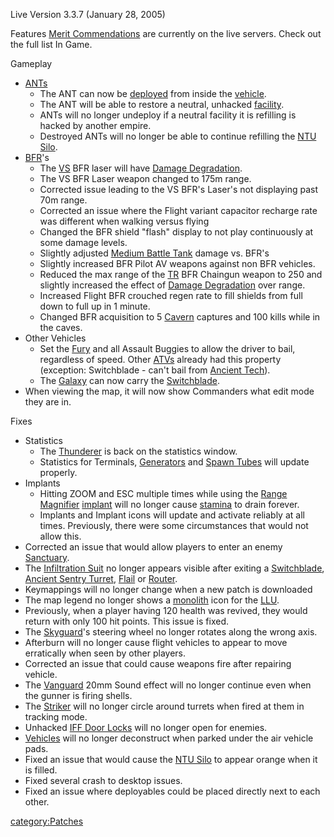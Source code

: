 Live Version 3.3.7 (January 28, 2005)

Features [Merit Commendations](../Merit_Commendations.md) are
currently on the live servers. Check out the full list In Game.

Gameplay

- [ANTs](../ANT.md)
  - The ANT can now be [deployed](deploy.md) from inside the
    [vehicle](vehicle.md).
  - The ANT will be able to restore a neutral, unhacked
    [facility](facility.md).
  - ANTs will no longer undeploy if a neutral facility it is
    refilling is hacked by another empire.
  - Destroyed ANTs will no longer be able to continue refilling the
    [NTU Silo](../NTU_Silo.md).
- [BFR](../BFR.md)'s
  - The [VS](../VS.md) BFR laser will have [Damage
    Degradation](../Damage_Degradation.md).
  - The VS BFR Laser weapon changed to 175m range.
  - Corrected issue leading to the VS BFR's Laser's not displaying
    past 70m range.
  - Corrected an issue where the Flight variant capacitor recharge
    rate was different when walking versus flying
  - Changed the BFR shield "flash" display to not play continuously
    at some damage levels.
  - Slightly adjusted [Medium Battle
    Tank](../Medium_Battle_Tank.md) damage vs. BFR's
  - Slightly increased BFR Pilot AV weapons against non BFR
    vehicles.
  - Reduced the max range of the [TR](../TR.md) BFR Chaingun
    weapon to 250 and slightly increased the effect of [Damage
    Degradation](../Damage_Degradation.md) over range.
  - Increased Flight BFR crouched regen rate to fill shields from
    full down to full up in 1 minute.
  - Changed BFR acquisition to 5 [Cavern](../Cavern.md)
    captures and 100 kills while in the caves.
- Other Vehicles
  - Set the [Fury](../Fury.md) and all Assault Buggies to allow
    the driver to bail, regardless of speed. Other
    [ATVs](../ATV.md) already had this property (exception:
    Switchblade - can't bail from [Ancient
    Tech](../Ancient_Tech.md)).
  - The [Galaxy](../vehicles/Galaxy.md) can now carry the
    [Switchblade](../Switchblade.md).
- When viewing the map, it will now show Commanders what edit mode
  they are in.

Fixes

- Statistics
  - The [Thunderer](../Thunderer.md) is back on the statistics
    window.
  - Statistics for Terminals, [Generators](../Generator.md) and
    [Spawn Tubes](../Spawn_Tube.md) will update properly.
- Implants
  - Hitting ZOOM and ESC multiple times while using the [Range
    Magnifier](../Range_Magnifier.md)
    [implant](implant.md) will no longer cause
    [stamina](stamina.md) to drain forever.
  - Implants and Implant icons will update and activate reliably at
    all times. Previously, there were some circumstances that would
    not allow this.
- Corrected an issue that would allow players to enter an enemy
  [Sanctuary](../Sanctuary.md).
- The [Infiltration Suit](../Infiltration_Suit.md) no longer
  appears visible after exiting a
  [Switchblade](../Switchblade.md), [Ancient Sentry
  Turret](../Ancient_Sentry_Turret.md), [Flail](../Flail.md)
  or [Router](../Router.md).
- Keymappings will no longer change when a new patch is downloaded
- The map legend no longer shows a [monolith](monolith.md)
  icon for the [LLU](../LLU.md).
- Previously, when a player having 120 health was revived, they would
  return with only 100 hit points. This issue is fixed.
- The [Skyguard](../Skyguard.md)'s steering wheel no longer
  rotates along the wrong axis.
- Afterburn will no longer cause flight vehicles to appear to move
  erratically when seen by other players.
- Corrected an issue that could cause weapons fire after repairing
  vehicle.
- The [Vanguard](../Vanguard.md) 20mm Sound effect will no longer
  continue even when the gunner is firing shells.
- The [Striker](../Striker.md) will no longer circle around
  turrets when fired at them in tracking mode.
- Unhacked [IFF Door Locks](../IFF.md) will no longer open for
  enemies.
- [Vehicles](../Vehicle.md) will no longer deconstruct when
  parked under the air vehicle pads.
- Fixed an issue that would cause the [NTU Silo](../NTU_Silo.md)
  to appear orange when it is filled.
- Fixed several crash to desktop issues.
- Fixed an issue where deployables could be placed directly next to
  each other.

[category:Patches](category:Patches.md)

